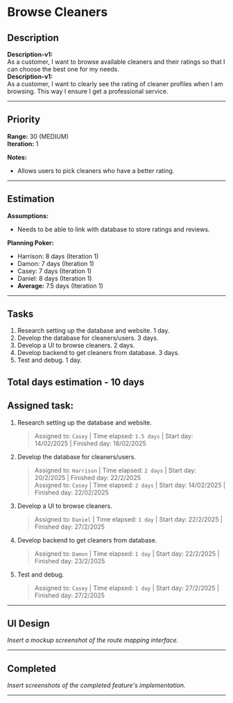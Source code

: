 # Browse Cleaners

## Description
**Description-v1:**  
As a customer, I want to browse available cleaners and their ratings so that I can choose the best one for my needs. <br>
**Description-v1:**  
As a customer, I want to clearly see the rating of cleaner profiles when I am browsing. This way I ensure I get a professional service.

---

## Priority
**Range:** 30 (MEDIUM)  
**Iteration:** 1  

**Notes:**  
- Allows users to pick cleaners who have a better rating.

---

## Estimation
**Assumptions:**  
- Needs to be able to link with database to store ratings and reviews.  

**Planning Poker:**  
- Harrison: 8 days (Iteration 1)  
- Damon: 7 days (Iteration 1)  
- Casey: 7 days (Iteration 1)
- Daniel: 8 days (Iteration 1)
- **Average:** 7.5 days (Iteration 1)

---

## Tasks
1. Research setting up the database and website. 1 day.
2. Develop the database for cleaners/users. 3 days.
3. Develop a UI to browse cleaners. 2 days.
4. Develop backend to get cleaners from database. 3 days.
5. Test and debug. 1 day.

Total days estimation - 10 days
---

## Assigned task:
1. Research setting up the database and website.
    > Assigned to: `Casey` | Time elapsed: `1.5 days` | Start day: 14/02/2025  | Finished day: 18/02/2025
2. Develop the database for cleaners/users.
    > Assigned to: `Harrison` | Time elapsed: `2 days` | Start day: 20/2/2025 | Finished day: 22/2/2025 <br>
    > Assigned to: `Casey` | Time elapsed: `2 days` | Start day: 14/02/2025  | Finished day: 22/02/2025
3. Develop a UI to browse cleaners.
    > Assigned to: `Daniel` | Time elapsed: `1 day` | Start day: 22/2/2025  | Finished day: 27/2/2025
4. Develop backend to get cleaners from database.
    > Assigned to: `Damon` | Time elapsed: `1 day` | Start day: 22/2/2025  | Finished day: 23/2/2025
5. Test and debug.
    > Assigned to: `Casey` | Time elapsed: `1 day` | Start day: 27/2/2025  | Finished day: 27/2/2025


---

## UI Design
*Insert a mockup screenshot of the route mapping interface.*

---

## Completed
*Insert screenshots of the completed feature's implementation.*

---
